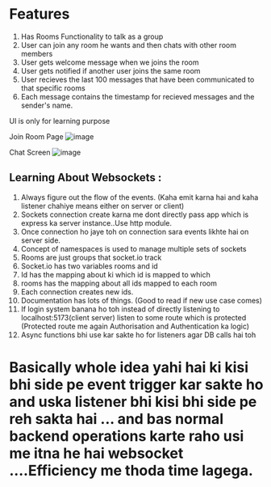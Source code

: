 # Features

1. Has Rooms Functionality to talk as a group
2. User can join any room he wants and then chats with other room members
3. User gets welcome message when we joins the room
4. User gets notified if another user joins the same room
5. User recieves the last 100 messages that have been communicated to that specific rooms
6. Each message contains the timestamp for recieved messages and the sender's name.




UI is only for learning purpose

Join Room Page
![image](https://github.com/rishu1221/ChatApp-Using-Express-Socket.IO-and-HarperDB/assets/36557161/fb26805a-1cd8-4466-8bd5-395a708cb45c)

Chat Screen
![image](https://github.com/rishu1221/ChatApp-Using-Express-Socket.IO-and-HarperDB/assets/36557161/13fba650-cf8a-47fe-8e49-83ed38c81aae)



## Learning About Websockets : 

1. Always figure out the flow of the events. (Kaha emit karna hai and kaha listener chahiye means either on server or client)
3. Sockets connection create karna me dont directly pass app which is express ka server instance..Use http module.
4. Once connection ho jaye toh on connection sara events likhte hai on server side.
5. Concept of namespaces is used to manage multiple sets of sockets
6. Rooms are just groups that socket.io track
7. Socket.io has two variables rooms and id
8. Id has the mapping about ki which id is mapped to which
9. rooms has the mapping about all ids mapped to each room
10. Each connection creates new ids.
11. Documentation has lots of things. (Good to read if new use case comes)
12. If login system banana ho toh instead of directly listening to localhost:5173(client server) listen to some route which is protected (Protected route me again Authorisation and Authentication ka logic)
13. Async functions bhi use kar sakte ho for listeners agar DB calls hai toh

# Basically whole idea yahi hai ki kisi bhi side pe event trigger kar sakte ho and uska listener bhi kisi bhi side pe reh sakta hai ... and bas normal backend operations karte raho usi me itna he hai websocket ....Efficiency me thoda time lagega.
